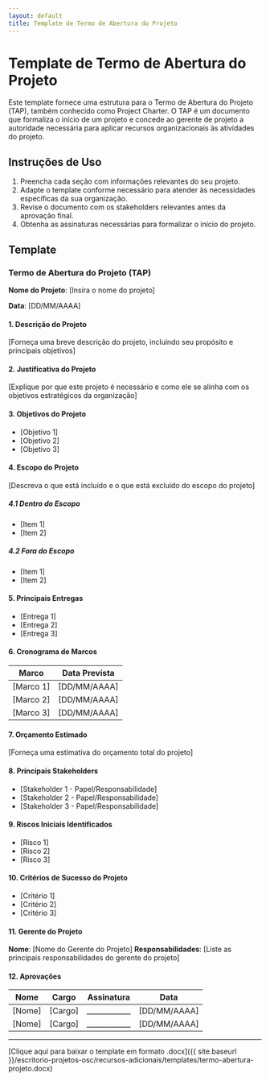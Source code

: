 ```yaml
---
layout: default
title: Template de Termo de Abertura do Projeto
---
```


# Template de Termo de Abertura do Projeto

Este template fornece uma estrutura para o Termo de Abertura do Projeto (TAP), também conhecido como Project Charter. O TAP é um documento que formaliza o início de um projeto e concede ao gerente de projeto a autoridade necessária para aplicar recursos organizacionais às atividades do projeto.

## Instruções de Uso

1. Preencha cada seção com informações relevantes do seu projeto.
2. Adapte o template conforme necessário para atender às necessidades específicas da sua organização.
3. Revise o documento com os stakeholders relevantes antes da aprovação final.
4. Obtenha as assinaturas necessárias para formalizar o início do projeto.

## Template

### Termo de Abertura do Projeto (TAP)

**Nome do Projeto**: [Insira o nome do projeto]

**Data**: [DD/MM/AAAA]

#### 1. Descrição do Projeto
[Forneça uma breve descrição do projeto, incluindo seu propósito e principais objetivos]

#### 2. Justificativa do Projeto
[Explique por que este projeto é necessário e como ele se alinha com os objetivos estratégicos da organização]

#### 3. Objetivos do Projeto
- [Objetivo 1]
- [Objetivo 2]
- [Objetivo 3]

#### 4. Escopo do Projeto
[Descreva o que está incluído e o que está excluído do escopo do projeto]

##### 4.1 Dentro do Escopo
- [Item 1]
- [Item 2]

##### 4.2 Fora do Escopo
- [Item 1]
- [Item 2]

#### 5. Principais Entregas
- [Entrega 1]
- [Entrega 2]
- [Entrega 3]

#### 6. Cronograma de Marcos
| Marco | Data Prevista |
|-------|---------------|
| [Marco 1] | [DD/MM/AAAA] |
| [Marco 2] | [DD/MM/AAAA] |
| [Marco 3] | [DD/MM/AAAA] |

#### 7. Orçamento Estimado
[Forneça uma estimativa do orçamento total do projeto]

#### 8. Principais Stakeholders
- [Stakeholder 1 - Papel/Responsabilidade]
- [Stakeholder 2 - Papel/Responsabilidade]
- [Stakeholder 3 - Papel/Responsabilidade]

#### 9. Riscos Iniciais Identificados
- [Risco 1]
- [Risco 2]
- [Risco 3]

#### 10. Critérios de Sucesso do Projeto
- [Critério 1]
- [Critério 2]
- [Critério 3]

#### 11. Gerente do Projeto
**Nome**: [Nome do Gerente do Projeto]
**Responsabilidades**: [Liste as principais responsabilidades do gerente do projeto]

#### 12. Aprovações

| Nome | Cargo | Assinatura | Data |
|------|-------|------------|------|
| [Nome] | [Cargo] | ____________ | [DD/MM/AAAA] |
| [Nome] | [Cargo] | ____________ | [DD/MM/AAAA] |

---

[Clique aqui para baixar o template em formato .docx]({{ site.baseurl }}/escritorio-projetos-osc/recursos-adicionais/templates/termo-abertura-projeto.docx)
